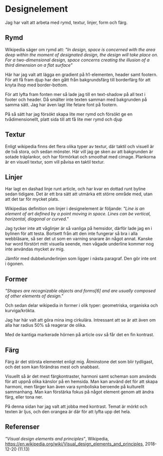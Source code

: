 ---
---
Designelement
====
Jag har valt att arbeta med rymd, textur, linjer, form och färg.

Rymd
------
Wikipedia säger om rymd att: _"In design, space is concerned with the area deep within the moment of designated design, the design will take place on. For a two-dimensional design, space concerns creating the illusion of a third dimension on a flat surface"_

Här har jag valt att lägga en gradient på h1-elementen, header samt footern. För att få fram djup har den gått från bakgrundsfärg till borderfärg för att knyta ihop med border-bottom.

För att lyfta fram fonten mer så lade jag till en text-shadow på all text i footer och header. Då smälter inte texten samman med bakgrunden på samma sätt. Jag har även lagt lite fetare font på footern.

På så sätt har jag försökt skapa lite mer rymd och försökt ge en tvådimensionellt, platt sida till att få lite mer rymd och djup

Textur
------
Enligt wikipedia finns det flera olika typer av textur, där taktil och visuell är de två stora, och sedan mönster. Här vill jag ge sken av att bakgrunden är sotade träplankor, och har förmörkat och smoothat med cimage. Plankorna är en visuell textur, som vill påvisa en taktil textur.

Linjer
-----
Har lagt en dashad linje runt article, och har kvar en dottad runt byline sedan tidigare. Det är ett bra sätt att utmärka ett större område med, utan att det tar för mycket plats.

Wikipedias definition om linjer i designelement är följande: _"Line is an element of art defined by a point moving in space. Lines can be vertical, horizontal, diagonal or curved."_

Jag tycker inte att våglinjer är så vanliga på hemsidor, därför lade jag en i bylinen för att testa. Bortsett från att den inte fungerar så bra i alla webbläsare, så ser det ut som en varning snarare än något annat. Kanske har word förstört mitt visuella seende, men vågade underline kommer nog inte användas mycket av mig.

Jämför med dubbelunderlinjen som ligger i nästa paragraf. Den gör inte ont i ögonen.

Former
----
_"Shapes are recognizable objects and forms[6] and are usually composed of other elements of design."_

Och sedan delar wikipedia in former i olik typer: geometriska, organiska och kurviga/krökta.

Jag har här valt att göra mina img cirkulära. Intressant att se är att även om alla har radius 50% så reagerar de olika.

Med de kantiga markerade hörnen på article osv så får det en fin kontrast.

Färg
----
Färg är det största elementet enligt mig. Åtminstone det som blir tydligast, och det som kan förändras mest och snabbast.

Visuellt så är det mest färgkontraster, harmoni samt scheman som används för att uppnå olika känslor på en hemsida. Man kan använd det för att skapa harmoni, men färger kan även vara symboliska beroende på kulturellt sammanhang. Man kan förstärka fokus på något element genom att ändra färg, eller tona ner.

På denna sidan har jag valt att jobba med kontrast. Temat är mörkt och texten är ljus, och den orangea är där för att lyfta upp det hela.

Referenser
----
_”Visual design elements and principles”_, Wikipedia, https://en.wikipedia.org/wiki/Visual_design_elements_and_principles, 2018-12-20 (11.13)
